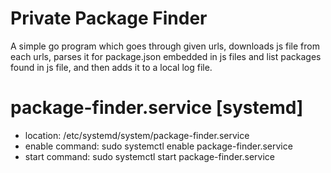 # Private Package Finder

A simple go program which goes through given urls, downloads js file from each urls,
parses it for package.json embedded in js files and list packages found in js file,
and then adds it to a local log file.

# package-finder.service [systemd]
- location: /etc/systemd/system/package-finder.service
- enable command: sudo systemctl enable package-finder.service 
- start command: sudo systemctl start package-finder.service 
